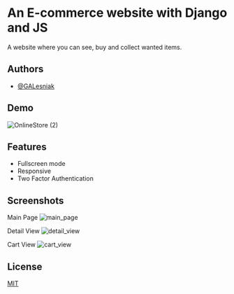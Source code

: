 
# An E-commerce website with Django and JS

A website where you can see, buy and collect wanted items.


## Authors

- [@GALesniak](https://www.github.com/GALesniak)

  
## Demo


![OnlineStore (2)](https://user-images.githubusercontent.com/79670492/136560960-f2db0da8-a528-4891-9d49-1486ea3319fa.gif)




  
## Features

- Fullscreen mode
- Responsive
- Two Factor Authentication

  
## Screenshots
Main Page
![main_page](https://user-images.githubusercontent.com/79670492/136557463-cc0ecc59-6604-4a07-96e7-75282b5573af.png)

Detail View
![detail_view](https://user-images.githubusercontent.com/79670492/136556734-c62bac5b-7cde-41e2-9da3-c7a37f1379ba.png)

Cart View
![cart_view](https://user-images.githubusercontent.com/79670492/136557632-bc6348e4-d044-40e2-8164-d1fd3f086106.png)


## License

[MIT](https://choosealicense.com/licenses/mit/)

  